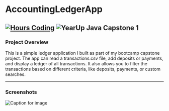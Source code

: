 # AccountingLedgerApp
[![Hours Coding](https://wakatime.com/badge/user/018d6ba0-92b9-4fd1-bdc3-7c0f7b3f179c/project/ccdc5d8d-c55f-47ce-a283-1df113eefa3a.svg?style=for-the-badge)](https://wakatime.com/badge/user/018d6ba0-92b9-4fd1-bdc3-7c0f7b3f179c/project/ccdc5d8d-c55f-47ce-a283-1df113eefa3a)
![YearUp Java Capstone 1](https://img.shields.io/badge/YearUp%20Java%20Capstone%201-blueviolet?style=for-the-badge)
---

### Project Overview

This is a simple ledger application I built as part of my bootcamp capstone project. 
The app can read a transactions.csv file, add deposits or payments, and display a ledger of all transactions. 
It also allows you to filter the transactions based on different criteria, like deposits, payments, or custom searches.

---

### Screenshots
![Caption for image](./images/image_name.png)

